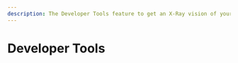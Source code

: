 ```yaml
---
description: The Developer Tools feature to get an X-Ray vision of your App
---
```


# Developer Tools

